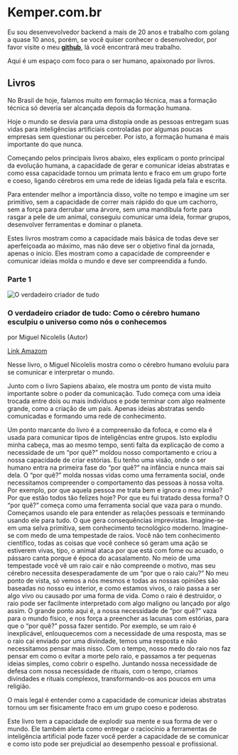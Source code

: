 # Kemper.com.br
Eu sou desenvevolvedor backend a mais de 20 anos e trabalho com golang a quase 10 anos, porém, se você quiser conhecer o desenvolvedor, por favor visite o meu **[github](https://github.com/helmutkemper)**, lá você encontrará meu trabalho.

Aqui é um espaço com foco para o ser humano, apaixonado por livros.

## Livros

No Brasil de hoje, falamos muito em formação técnica, mas a formação técnica só deveria ser alcançada depois da formação humana.

Hoje o mundo se desvia para uma distopia onde as pessoas entregam suas vidas para inteligências artificiais controladas por algumas poucas empresas sem questionar ou perceber. Por isto, a formação humana é mais importante do que nunca.

Começando pelos principais livros abaixo, eles explicam o ponto principal da evolução humana, a capacidade de gerar e comunicar ideias abstratas e como essa capacidade tornou um primata lento e fraco em um grupo forte e coeso, ligando cérebros em uma rede de ideias ligada pela fala e escrita.  

Para entender melhor a importância disso, volte no tempo e imagine um ser primitivo, sem a capacidade de correr mais rápido do que um cachorro, sem a força para derrubar uma árvore, sem uma mandíbula forte para rasgar a pele de um animal, conseguiu comunicar uma ideia, formar grupos, desenvolver ferramentas e dominar o planeta.  

Estes livros mostram como a capacidade mais básica de todas deve ser aperfeiçoada ao máximo, mas não deve ser o objetivo final da jornada, apenas o início. Eles mostram como a capacidade de compreender e comunicar ideias molda o mundo e deve ser compreendida a fundo.

### Parte 1

![O verdadeiro criador de tudo](https://m.media-amazon.com/images/I/91NEmJNLNhL._SY522_.jpg)
### O verdadeiro criador de tudo: Como o cérebro humano esculpiu o universo como nós o conhecemos

por Miguel Nicolelis (Autor)

[Link Amazom](https://www.amazon.com.br/verdadeiro-criador-tudo-esculpiu-conhecemos/dp/6555350288/)

Nesse livro, o Miguel Nicolelis mostra como o cérebro humano evoluiu para se comunicar e interpretar o mundo.  
  
Junto com o livro Sapiens abaixo, ele mostra um ponto de vista muito importante sobre o poder da comunicação. Tudo começa com uma ideia trocada entre dois ou mais indivíduos e pode terminar com algo realmente grande, como a criação de um país. Apenas ideias abstratas sendo comunicadas e formando uma rede de conhecimento.

Um ponto marcante do livro é a compreensão da fofoca, e como ela é usada para comunicar tipos de inteligências entre grupos. Isto explodiu minha cabeça, mas ao mesmo tempo, senti falta da explicação de como a necessidade de um “por quê?” moldou nosso comportamento e criou a nossa capacidade de criar estórias.
Eu tenho uma visão, onde o ser humano entra na primeira fase do “por quê?” na infância e nunca mais sai dela.
O “por quê?” molda nossas vidas como uma ferramenta social, onde necessitamos compreender o comportamento das pessoas à nossa volta. Por exemplo, por que aquela pessoa me trata bem e ignora o meu irmão? Por que estão todos tão felizes hoje? Por que eu fui tratado dessa forma?
O “por quê?” começa como uma ferramenta social que vaza para o mundo. Começamos usando ele para entender as relações pessoais e terminando usando ele para tudo. O que gera consequências imprevistas.
Imagine-se em uma selva primitiva, sem conhecimento tecnológico moderno. Imagine-se com medo de uma tempestade de raios. 
Você não tem conhecimento científico, todas as coisas que você conhece só geram uma ação se estiverem vivas, tipo, o animal ataca por que está com fome ou acuado, o pássaro canta porque é época do acasalamento.
No meio de uma tempestade você vê um raio cair e não compreende o motivo, mas seu cérebro necessita desesperadamente de um “por que o raio caiu?”
No meu ponto de vista, só vemos a nós mesmos e todas as nossas opiniões são baseadas no nosso eu interior, e como estamos vivos, o raio passa a ser algo vivo ou causado por uma forma de vida. Como o raio é destruidor, o raio pode ser facilmente interpretado com algo maligno ou lançado por algo assim.
O grande ponto aqui é, a nossa necessidade de “por quê?” vaza para o mundo físico, e nos força a preencher as lacunas com estórias, para que o “por quê?” possa fazer sentido.
Por exemplo, se um raio é inexplicável, enlouquecemos com a necessidade de uma resposta, mas se o raio cai enviado por uma divindade, temos uma resposta e não necessitamos pensar mais nisso. Com o tempo, nosso medo do raio nos faz pensar em como o evitar a morte pelo raio, e passamos a ter pequenas ideias simples, como cobrir o espelho. Juntando nossa necessidade de defesa com nossa necessidade de rituais, com o tempo, criamos divindades e rituais complexos, transformando-os aos poucos em uma religião.
  
O mais legal é entender como a capacidade de comunicar ideias abstratas tornou um ser fisicamente fraco em um grupo coeso e poderoso.  
  
Este livro tem a capacidade de explodir sua mente e sua forma de ver o mundo. Ele também alerta como entregar o raciocínio a ferramentas de inteligência artificial pode fazer você perder a capacidade de se comunicar e como isto pode ser prejudicial ao desempenho pessoal e profissional.
